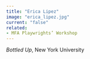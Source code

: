 ```yaml
---
title: "Erica Lipez"
image: "erica_lipez.jpg"
current: "false"
related:
- MFA Playwrights’ Workshop
---
```


*Bottled Up*, New York University
